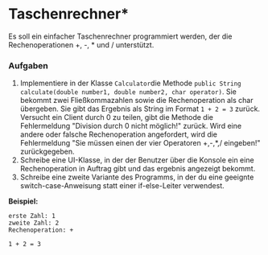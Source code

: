 # Taschenrechner*

Es soll ein einfacher Taschenrechner programmiert werden, der die Rechenoperationen +, -, * und  / unterstützt.

### Aufgaben
1. Implementiere in der Klasse `Calculator`die Methode `public String calculate(double number1, double number2, char operator)`. Sie bekommt zwei Fließkommazahlen sowie die Rechenoperation als char übergeben. Sie gibt das Ergebnis als String im Format `1 + 2 = 3` zurück. Versucht ein Client durch 0 zu teilen, gibt die Methode die Fehlermeldung "Division durch 0 nicht möglich!" zurück. Wird eine andere oder falsche Rechenoperation angefordert, wird die Fehlermeldung "Sie müssen einen der vier Operatoren +,-,*,/ eingeben!" zurückgegeben. 
2. Schreibe eine UI-Klasse, in der der Benutzer über die Konsole ein eine Rechenoperation in Auftrag gibt und das ergebnis angezeigt bekommt.
3. Schreibe eine zweite Variante des Programms, in der du eine geeignte switch-case-Anweisung statt einer if-else-Leiter verwendest. 

**Beispiel:**

```
erste Zahl: 1
zweite Zahl: 2
Rechenoperation: +

1 + 2 = 3
```

